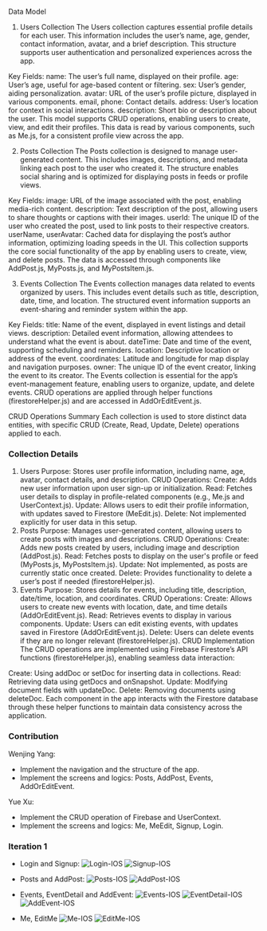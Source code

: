 Data Model
1. Users Collection
   The Users collection captures essential profile details for each user. This information includes the user’s name, age, gender, contact information, avatar, and a brief description. This structure supports user authentication and personalized experiences across the app.

Key Fields:
name: The user’s full name, displayed on their profile.
age: User’s age, useful for age-based content or filtering.
sex: User’s gender, aiding personalization.
avatar: URL of the user’s profile picture, displayed in various components.
email, phone: Contact details.
address: User’s location for context in social interactions.
description: Short bio or description about the user.
This model supports CRUD operations, enabling users to create, view, and edit their profiles. This data is read by various components, such as Me.js, for a consistent profile view across the app.

2. Posts Collection
   The Posts collection is designed to manage user-generated content. This includes images, descriptions, and metadata linking each post to the user who created it. The structure enables social sharing and is optimized for displaying posts in feeds or profile views.

Key Fields:
image: URL of the image associated with the post, enabling media-rich content.
description: Text description of the post, allowing users to share thoughts or captions with their images.
userId: The unique ID of the user who created the post, used to link posts to their respective creators.
userName, userAvatar: Cached data for displaying the post’s author information, optimizing loading speeds in the UI.
This collection supports the core social functionality of the app by enabling users to create, view, and delete posts. The data is accessed through components like AddPost.js, MyPosts.js, and MyPostsItem.js.

3. Events Collection
   The Events collection manages data related to events organized by users. This includes event details such as title, description, date, time, and location. The structured event information supports an event-sharing and reminder system within the app.

Key Fields:
title: Name of the event, displayed in event listings and detail views.
description: Detailed event information, allowing attendees to understand what the event is about.
dateTime: Date and time of the event, supporting scheduling and reminders.
location: Descriptive location or address of the event.
coordinates: Latitude and longitude for map display and navigation purposes.
owner: The unique ID of the event creator, linking the event to its creator.
The Events collection is essential for the app’s event-management feature, enabling users to organize, update, and delete events. CRUD operations are applied through helper functions (firestoreHelper.js) and are accessed in AddOrEditEvent.js.

CRUD Operations Summary
Each collection is used to store distinct data entities, with specific CRUD (Create, Read, Update, Delete) operations applied to each.

### Collection Details

1. Users
   Purpose: Stores user profile information, including name, age, avatar, contact details, and description.
   CRUD Operations:
   Create: Adds new user information upon user sign-up or initialization.
   Read: Fetches user details to display in profile-related components (e.g., Me.js and UserContext.js).
   Update: Allows users to edit their profile information, with updates saved to Firestore (MeEdit.js).
   Delete: Not implemented explicitly for user data in this setup.
1. Posts
   Purpose: Manages user-generated content, allowing users to create posts with images and descriptions.
   CRUD Operations:
   Create: Adds new posts created by users, including image and description (AddPost.js).
   Read: Fetches posts to display on the user's profile or feed (MyPosts.js, MyPostsItem.js).
   Update: Not implemented, as posts are currently static once created.
   Delete: Provides functionality to delete a user’s post if needed (firestoreHelper.js).
1. Events
   Purpose: Stores details for events, including title, description, date/time, location, and coordinates.
   CRUD Operations:
   Create: Allows users to create new events with location, date, and time details (AddOrEditEvent.js).
   Read: Retrieves events to display in various components.
   Update: Users can edit existing events, with updates saved in Firestore (AddOrEditEvent.js).
   Delete: Users can delete events if they are no longer relevant (firestoreHelper.js).
   CRUD Implementation
   The CRUD operations are implemented using Firebase Firestore’s API functions (firestoreHelper.js), enabling seamless data interaction:

Create: Using addDoc or setDoc for inserting data in collections.
Read: Retrieving data using getDocs and onSnapshot.
Update: Modifying document fields with updateDoc.
Delete: Removing documents using deleteDoc.
Each component in the app interacts with the Firestore database through these helper functions to maintain data consistency across the application.

### Contribution

Wenjing Yang:

- Implement the navigation and the structure of the app.
- Implement the screens and logics: Posts, AddPost, Events, AddOrEditEvent.

Yue Xu:

- Implement the CRUD operation of Firebase and UserContext.
- Implement the screens and logics: Me, MeEdit, Signup, Login.

### Iteration 1

- Login and Signup:
  ![Login-IOS](./screenshot/Login-IOS.png)
  ![Signup-IOS](screenshot/Signup-IOS.png)

- Posts and AddPost:
  ![Posts-IOS](screenshot/Posts-IOS.png)
  ![AddPost-IOS](screenshot/AddPost-IOS.png)

- Events, EventDetail and AddEvent:
  ![Events-IOS](screenshot/Events-IOS.png)
  ![EventDetail-IOS](screenshot/EventDetail-IOS.png)
  ![AddEvent-IOS](screenshot/AddEvent-IOS.png)

- Me, EditMe
  ![Me-IOS](screenshot/Me-IOS.png)
  ![EditMe-IOS](screenshot/EditMe-IOS.png)
